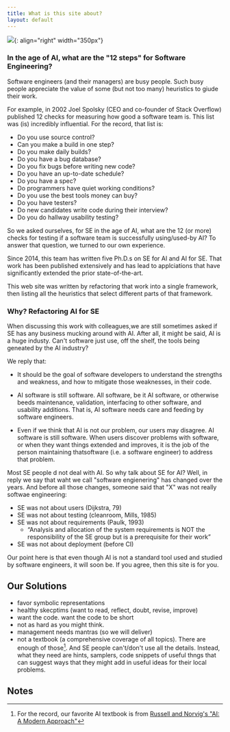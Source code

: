 ```yaml
---
title: What is this site about?
layout: default
---
```


![](http://gobeyondseo.com/wp-content/uploads/2011/11/AboutUs.jpg){: align="right" width="350px"}



### In the age of AI, what are the "12 steps" for Software Engineering?

Software engineers (and their managers)
are busy people. Such busy people appreciate the value of some
(but not too many)
heuristics to giude their work.

For example,
in 2002 Joel Spolsky (CEO and co-founder of Stack Overflow)
published 12 checks for
 measuring how good a software team is. 
This list was (is) incredibly  influential.
For the record, that list is:


-    Do you use source control?
-    Can you make a build in one step?
-    Do you make daily builds?
-    Do you have a bug database?
-    Do you fix bugs before writing new code?
-    Do you have an up-to-date schedule?
-    Do you have a spec?
-    Do programmers have quiet working conditions?
-    Do you use the best tools money can buy?
-    Do you have testers?
-    Do new candidates write code during their interview?
-   Do you do hallway usability testing?


So we asked ourselves,
for  SE in the age of AI, what are the 12 (or more) checks for testing if a
software team is successfully using/used-by  AI?
To answer that question, we turned to our own experience.

Since 2014, this team has written five Ph.D.s on SE for AI and AI for SE.
That work has been published extensively and has lead to
applciations that have significantly extended the prior state-of-the-art.

This web site was written by refactoring that work into a single framework,
then listing all the heuristics that select different parts of that framework.


### Why? Refactoring AI for SE


When discussing this work with colleagues,we are still sometimes asked if 
SE has any business mucking around with AI.
After all, it might be said, AI is a huge industy.
Can't software just use, off the shelf, the tools being geneated by the AI industry?

We reply that:

- It should be the goal of software developers to understand the strengths and weakness, and how to
mitigate those weaknesses, in their code.
- AI software is still software. All software, be it AI software, or otherwise
beeds maintenance, validation, interfacing to other software, and usability additions.
That is, AI software needs care and feeding by software engineers.

- Even if we think that AI is not our problem, our users may disagree. AI software is still software.
When users discover problems with software, 
or when they want things extended and improves,
it is the job of the person maintaining thatsoftware (i.e. a software engineer) to address that problem.

Most SE people d not deal with AI. So why talk about SE for AI? Well, in reply we say that waht we call
"software engienering" has changed over the years. And before all those changes, someone
said that "X" was not really softwae engineering:

- SE was not about  users (Dijkstra, 79)
- SE was not about testing (cleanroom, Mills, 1985)
- SE was not about requirements (Paulk, 1993)
    - “Analysis and allocation of the system requirements is NOT the responsibility of the SE group but is a prerequisite for their work”
- SE was not about deployment (before CI)

Our point here is that even though AI is not a standard tool 
used and studied by 
software engineers, it will soon be. If you agree, then this site is for you.

## Our Solutions


- favor symbolic representations
- healthy skecptims (want to read, reflect, doubt, revise, improve)
- want the code. want the code to be short
- not as hard as you might think.
- management needs mantras (so we will deliver)
- not a textbook (a comprehensive coverage of all topics). 
  There are enough of those[^1]. And SE people can't/don't use all the details. Instead, what they need are hints, samplers, code snippets of useful
thngs that can suggest ways that they might add in useful ideas
for their local problems.


## Notes

[^1]: For the record, our favorite AI textbook 
      is from [Russell and Norvig's "AI: A Modern Approach"](http://aima.cs.berkeley.edu/)

